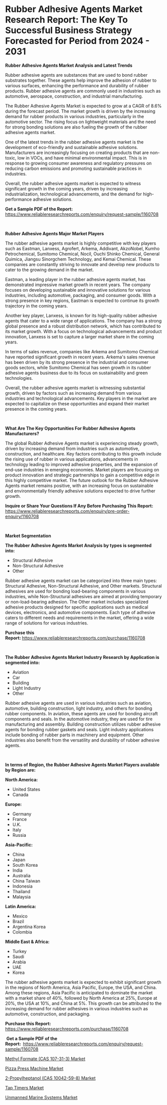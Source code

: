 <p><h1>Rubber Adhesive Agents Market Research Report: The Key To Successful Business Strategy Forecasted for Period from 2024 - 2031</h1></p><p><strong>Rubber Adhesive Agents Market Analysis and Latest Trends</strong></p>
<p><p>Rubber adhesive agents are substances that are used to bond rubber substrates together. These agents help improve the adhesion of rubber to various surfaces, enhancing the performance and durability of rubber products. Rubber adhesive agents are commonly used in industries such as automotive, aerospace, construction, and industrial manufacturing.</p><p>The Rubber Adhesive Agents Market is expected to grow at a CAGR of 8.6% during the forecast period. The market growth is driven by the increasing demand for rubber products in various industries, particularly in the automotive sector. The rising focus on lightweight materials and the need for strong bonding solutions are also fueling the growth of the rubber adhesive agents market.</p><p>One of the latest trends in the rubber adhesive agents market is the development of eco-friendly and sustainable adhesive solutions. Manufacturers are increasingly focusing on creating products that are non-toxic, low in VOCs, and have minimal environmental impact. This is in response to growing consumer awareness and regulatory pressures on reducing carbon emissions and promoting sustainable practices in industries.</p><p>Overall, the rubber adhesive agents market is expected to witness significant growth in the coming years, driven by increasing industrialization, technological advancements, and the demand for high-performance adhesive solutions.</p></p>
<p><strong>Get a Sample PDF of the Report:&nbsp;</strong> <a href="https://www.reliableresearchreports.com/enquiry/request-sample/1160708">https://www.reliableresearchreports.com/enquiry/request-sample/1160708</a></p>
<p>&nbsp;</p>
<p><strong>Rubber Adhesive Agents Major Market Players</strong></p>
<p><p>The rubber adhesive agents market is highly competitive with key players such as Eastman, Lanxess, Agrofert, Arkema, Addivant, AkzoNobel, Kumho Petrochemical, Sumitomo Chemical, Nocil, Ouchi Shinko Chemical, General Quimica, Jiangsu Sinorgchem Technology, and Kemai Chemical. These companies are constantly striving to innovate and develop new products to cater to the growing demand in the market.</p><p>Eastman, a leading player in the rubber adhesive agents market, has demonstrated impressive market growth in recent years. The company focuses on developing sustainable and innovative solutions for various industries, including automotive, packaging, and consumer goods. With a strong presence in key regions, Eastman is expected to continue its growth trajectory in the coming years.</p><p>Another key player, Lanxess, is known for its high-quality rubber adhesive agents that cater to a wide range of applications. The company has a strong global presence and a robust distribution network, which has contributed to its market growth. With a focus on technological advancements and product innovation, Lanxess is set to capture a larger market share in the coming years.</p><p>In terms of sales revenue, companies like Arkema and Sumitomo Chemical have reported significant growth in recent years. Arkema's sales revenue has been driven by its strong presence in the industrial and consumer goods sectors, while Sumitomo Chemical has seen growth in its rubber adhesive agents business due to its focus on sustainability and green technologies.</p><p>Overall, the rubber adhesive agents market is witnessing substantial growth, driven by factors such as increasing demand from various industries and technological advancements. Key players in the market are expected to capitalize on these opportunities and expand their market presence in the coming years.</p></p>
<p>&nbsp;</p>
<p><strong>What Are The Key Opportunities For Rubber Adhesive Agents Manufacturers?</strong></p>
<p><p>The global Rubber Adhesive Agents market is experiencing steady growth, driven by increasing demand from industries such as automotive, construction, and healthcare. Key factors contributing to this growth include the rising use of rubber in various applications, advancements in technology leading to improved adhesive properties, and the expansion of end-use industries in emerging economies. Market players are focusing on product innovation and strategic partnerships to gain a competitive edge in this highly competitive market. The future outlook for the Rubber Adhesive Agents market remains positive, with an increasing focus on sustainable and environmentally friendly adhesive solutions expected to drive further growth.</p></p>
<p><strong>Inquire or Share Your Questions If Any Before Purchasing This Report:</strong> <a href="https://www.reliableresearchreports.com/enquiry/pre-order-enquiry/1160708">https://www.reliableresearchreports.com/enquiry/pre-order-enquiry/1160708</a></p>
<p>&nbsp;</p>
<p><strong>Market Segmentation</strong></p>
<p><strong>The Rubber Adhesive Agents Market Analysis by types is segmented into:</strong></p>
<p><ul><li>Structural Adhesive</li><li>Non-Structural Adhesive</li><li>Other</li></ul></p>
<p><p>Rubber adhesive agents market can be categorized into three main types: Structural Adhesive, Non-Structural Adhesive, and Other markets. Structural adhesives are used for bonding load-bearing components in various industries, while Non-Structural adhesives are aimed at providing temporary or non-load-bearing adhesion. The Other market includes specialized adhesive products designed for specific applications such as medical devices, electronics, and automotive components. Each type of adhesive caters to different needs and requirements in the market, offering a wide range of solutions for various industries.</p></p>
<p><strong>Purchase this Report:&nbsp;</strong><a href="https://www.reliableresearchreports.com/purchase/1160708">https://www.reliableresearchreports.com/purchase/1160708</a></p>
<p>&nbsp;</p>
<p><strong>The Rubber Adhesive Agents Market Industry Research by Application is segmented into:</strong></p>
<p><ul><li>Aviation</li><li>Car</li><li>Building</li><li>Light Industry</li><li>Other</li></ul></p>
<p><p>Rubber adhesive agents are used in various industries such as aviation, automotive, building construction, light industry, and others for bonding rubber components. In aviation, these agents are used for bonding aircraft components and seals. In the automotive industry, they are used for tire manufacturing and assembly. Building construction utilizes rubber adhesive agents for bonding rubber gaskets and seals. Light industry applications include bonding of rubber parts in machinery and equipment. Other industries also benefit from the versatility and durability of rubber adhesive agents.</p></p>
<p>&nbsp;</p>
<p><strong>In terms of Region, the Rubber Adhesive Agents Market Players available by Region are:</strong></p>
<p>
    <p> <strong> North America: </strong>
        <ul>
            <li>United States</li>
            <li>Canada</li>
        </ul>
        </p> 
    <p> <strong> Europe: </strong>
        <ul>
            <li>Germany</li>
            <li>France</li>
            <li>U.K.</li>
            <li>Italy</li>
            <li>Russia</li>
        </ul>
        </p> 
    <p> <strong> Asia-Pacific: </strong>
        <ul>
            <li>China</li>
            <li>Japan</li>
            <li>South Korea</li>
            <li>India</li>
            <li>Australia</li>
            <li>China Taiwan</li>
            <li>Indonesia</li>
            <li>Thailand</li>
            <li>Malaysia</li>
        </ul>
        </p> 
    <p> <strong> Latin America: </strong>
        <ul>
            <li>Mexico</li>
            <li>Brazil</li>
            <li>Argentina Korea</li>
            <li>Colombia</li>
        </ul>
        </p> 
    <p> <strong> Middle East & Africa: </strong>
        <ul>
            <li>Turkey</li>
            <li>Saudi</li>
            <li>Arabia</li>
            <li>UAE</li>
            <li>Korea</li>
        </ul>
    </p>
    </p>
<p><p>The rubber adhesive agents market is expected to exhibit significant growth in the regions of North America, Asia Pacific, Europe, the USA, and China. Among these regions, Asia Pacific is anticipated to dominate the market with a market share of 40%, followed by North America at 25%, Europe at 20%, the USA at 10%, and China at 5%. This growth can be attributed to the increasing demand for rubber adhesives in various industries such as automotive, construction, and packaging.</p></p>
<p><strong>Purchase this Report: </strong><a href="https://www.reliableresearchreports.com/purchase/1160708">https://www.reliableresearchreports.com/purchase/1160708</a></p>
<p>&nbsp;<strong>Get a Sample PDF of the Report:&nbsp;&nbsp;</strong><a href="https://www.reliableresearchreports.com/enquiry/request-sample/1160708">https://www.reliableresearchreports.com/enquiry/request-sample/1160708</a></p>
<p><strong></strong></p>
<p><p><a href="https://github.com/rahu1502/Market-Research-Report-List-2/blob/main/methyl-formate-cas-107-31-3-market.md">Methyl Formate (CAS 107-31-3) Market</a></p><p><a href="https://medium.com/@williefields75r/decoding-pizza-press-machine-market-metrics-market-share-trends-and-growth-patterns-8615854e55d0">Pizza Press Machine Market</a></p><p><a href="https://github.com/elizabethdagraca/Market-Research-Report-List-1/blob/main/2-propylheptanol-cas-10042-59-8-market.md">2-Propylheptanol (CAS 10042-59-8) Market</a></p><p><a href="https://medium.com/@williefields75r/tap-timers-market-analysis-and-sze-forecasted-for-period-from-2024-to-2031-4f145b6e07f5">Tap Timers Market</a></p><p><a href="https://medium.com/@williefields75r/unmanned-marine-systems-market-insights-into-market-cagr-market-trends-and-growth-strategies-1924eea0b6df">Unmanned Marine Systems Market</a></p></p>